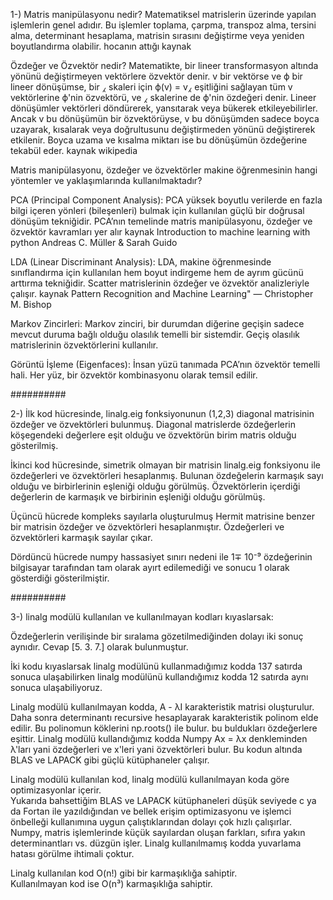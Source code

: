 1-)
Matris manipülasyonu nedir? 
Matematiksel matrislerin üzerinde yapılan işlemlerin genel adıdır. Bu işlemler toplama, çarpma, transpoz alma, tersini alma, determinant hesaplama, matrisin sırasını değiştirme veya yeniden boyutlandırma olabilir.
hocanın attığı kaynak

Özdeğer ve Özvektör nedir?
Matematikte, bir lineer transformasyon altında yönünü değiştirmeyen vektörlere özvektör denir.
v bir vektörse ve ϕ bir lineer dönüşümse, bir ⁁  skaleri için ϕ(v) = v⁁ eşitliğini sağlayan tüm  v vektörlerine ϕ'nin özvektörü, ve ⁁ skalerine de ϕ'nin özdeğeri denir.
Lineer dönüşümler vektörleri döndürerek, yansıtarak veya bükerek etkileyebilirler. Ancak v bu dönüşümün bir özvektörüyse, v bu dönüşümden sadece boyca uzayarak, kısalarak veya doğrultusunu değiştirmeden yönünü değiştirerek etkilenir. Boyca uzama ve kısalma miktarı ise bu dönüşümün özdeğerine tekabül eder.
kaynak wikipedia

Matris manipülasyonu, özdeğer ve özvektörler makine öğrenmesinin hangi yöntemler ve yaklaşımlarında kullanılmaktadır?

PCA (Principal Component Analysis):
PCA yüksek boyutlu verilerde en fazla bilgi içeren yönleri (bileşenleri) bulmak için kullanılan güçlü bir doğrusal dönüşüm tekniğidir.
PCA’nın temelinde matris manipülasyonu, özdeğer ve  özvektör kavramları yer alır
kaynak Introduction to machine learning with python  Andreas C. Müller & Sarah Guido

LDA (Linear Discriminant Analysis):
LDA, makine öğrenmesinde sınıflandırma için kullanılan hem boyut indirgeme hem de ayrım gücünü arttırma tekniğidir.
Scatter matrislerinin özdeğer ve özvektör analizleriyle çalışır.
kaynak Pattern Recognition and Machine Learning" — Christopher M. Bishop

Markov Zincirleri:
Markov zinciri, bir durumdan diğerine geçişin sadece mevcut duruma bağlı olduğu olasılık temelli bir sistemdir.
Geçiş olasılık matrislerinin özvektörlerini kullanılır.

Görüntü İşleme (Eigenfaces):
İnsan yüzü tanımada PCA’nın özvektör temelli hali.
Her yüz, bir özvektör kombinasyonu olarak temsil edilir.

##########

2-)
İlk kod hücresinde, linalg.eig fonksiyonunun (1,2,3) diagonal matrisinin özdeğer ve özvektörleri bulunmuş. Diagonal matrislerde özdeğerlerin köşegendeki değerlere eşit olduğu ve özvektörün birim matris olduğu gösterilmiş.

İkinci kod hücresinde, simetrik olmayan bir matrisin linalg.eig fonksiyonu ile özdeğerleri ve özvektörleri hesaplanmış. Bulunan özdeğelerin karmaşık sayı olduğu ve birbirlerinin eşleniği olduğu görülmüş. Özvektörlerin içerdiği değerlerin de karmaşık ve birbirinin eşleniği olduğu görülmüş.

Üçüncü hücrede kompleks sayılarla oluşturulmuş Hermit matrisine benzer bir matrisin özdeğer ve özvektörleri hesaplanmıştır. Özdeğerleri ve özvektörleri karmaşık sayılar çıkar.

Dördüncü hücrede numpy hassasiyet sınırı nedeni ile 1∓ 10⁻⁹ özdeğerinin bilgisayar tarafından tam olarak ayırt edilemediği ve sonucu 1 olarak gösterdiği gösterilmiştir. 

##########

3-)
linalg modülü kullanılan ve kullanılmayan kodları kıyaslarsak:

Özdeğerlerin verilişinde bir sıralama gözetilmediğinden dolayı iki sonuç aynıdır.
Cevap [5. 3. 7.] olarak bulunmuştur.

İki kodu kıyaslarsak linalg modülünü kullanmadığımız kodda 137 satırda sonuca ulaşabilirken linalg modülünü kullandığımız kodda 12 satırda aynı sonuca ulaşabiliyoruz.  

Linalg modülü kullanılmayan kodda, A - λI karakteristik matrisi oluşturulur.  
Daha sonra determinantı recursive hesaplayarak karakteristik polinom elde edilir.
Bu polinomun köklerini np.roots() ile bulur. bu buldukları özdeğerlere eşittir.
Linalg modülü kullandığımız kodda Numpy Ax = λx denkleminden λ'ları yani özdeğerleri ve x'leri yani özvektörleri bulur. 
Bu kodun altında BLAS ve LAPACK gibi güçlü kütüphaneler çalışır.

Linalg modülü kullanılan kod, linalg modülü kullanılmayan koda göre optimizasyonlar içerir.  
Yukarıda bahsettiğim BLAS ve LAPACK kütüphaneleri düşük seviyede c ya da Fortan ile yazıldığından ve bellek erişim optimizasyonu ve işlemci önbelleği kullanımına uygun çalıştıklarından dolayı çok hızlı çalışırlar.
Numpy, matris işlemlerinde küçük sayılardan oluşan farkları, sıfıra yakın determinantları vs. düzgün işler.
Linalg kullanılmamış kodda yuvarlama hatası görülme ihtimali çoktur.

Linalg kullanılan kod O(n!) gibi bir karmaşıklığa sahiptir.  
Kullanılmayan kod ise O(n³) karmaşıklığa sahiptir.







